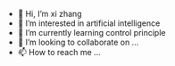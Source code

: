 - 👋 Hi, I’m xi zhang
- 👀 I’m interested in artificial intelligence
- 🌱 I’m currently learning control principle
- 💞️ I’m looking to collaborate on ...
- 📫 How to reach me ...

<!---
zxREX20/zxREX20 is a ✨ special ✨ repository because its `README.md` (this file) appears on your GitHub profile.
You can click the Preview link to take a look at your changes.
--->
